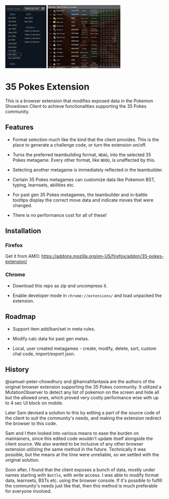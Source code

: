 <img src="./screenshots/1.png" alt="screenshot 1" height="200"/>
<img src="./screenshots/2.png" alt="screenshot 2" height="200"/>

# 35 Pokes Extension

This is a browser extension that modifies exposed data in the Pokemon Showdown Client to achieve functionalities supporting the 35 Pokes community.

## Features

- Format selection much like the kind that the client provides. This is the place to generate a challenge code, or turn the extension on/off.

- Turns the preferred teambuilding format, `NDAG`, into the selected 35 Pokes metagame. Every other format, like `NDOU`, is unaffected by this.

- Selecting another metagame is immediately reflected in the teambuilder.

- Certain 35 Pokes metagames can customize data like Pokemon BST, typing, learnsets, abilities etc.

- For past gen 35 Pokes metagames, the teambuilder and in-battle tooltips display the correct move data and indicate moves that were changed.

- There is no performance cost for all of these!

## Installation

### Firefox

Get it from AMO: https://addons.mozilla.org/en-US/firefox/addon/35-pokes-extension/

### Chrome

- Download this repo as zip and uncompress it.

- Enable developer mode in `chrome://extensions/` and load unpacked the extension.

## Roadmap

- Support item add/ban/set in meta rules.

- Modify calc data for past gen metas.

- Local, user created metagames - create, modify, delete, sort, custom chal code, import/export json.

## History

@samuel-peter-chowdhury and @hannahfantasia are the authors of the original browser extension supporting the 35 Pokes community. It utilized a MutationObserver to detect any list of pokemon on the screen and hide all but the allowed ones, which proved very costly performance wise with up to 4 sec UI block on mobile.

Later Sam devised a solution to this by editing a part of the source code of the client to suit the community's needs, and making the extension redirect the browser to this code.

Sam and I then looked into various means to ease the burden on maintainers, since this edited code wouldn't update itself alongside the client source. We also wanted to be inclusive of any other browser extension utilizing the same method in the future. Technically it was possible, but the means at the time were unreliable, so we settled with the original solution.

Soon after, I found that the client exposes a bunch of data, mostly under names starting with `Battle`, with write access. I was able to modify format data, learnsets, BSTs etc. using the browser console. If it's possible to fulfill the community's needs just like that, then this method is much preferable for everyone involved.
